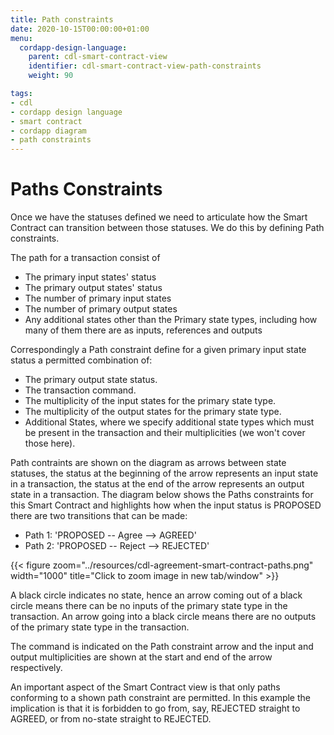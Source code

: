 ```yaml
---
title: Path constraints
date: 2020-10-15T00:00:00+01:00
menu:
  cordapp-design-language:
    parent: cdl-smart-contract-view
    identifier: cdl-smart-contract-view-path-constraints
    weight: 90

tags:
- cdl
- cordapp design language
- smart contract
- cordapp diagram
- path constraints
---
```


# Paths Constraints

Once we have the statuses defined we need to articulate how the Smart Contract can transition between those statuses. We do this by defining Path constraints.

The path for a transaction consist of
- The primary input states' status
- The primary output states' status
- The number of primary input states
- The number of primary output states
- Any additional states other than the Primary state types, including how many of them there are as inputs, references and outputs

Correspondingly a Path constraint define for a given primary input state status a permitted combination of:
- The primary output state status.
- The transaction command.
- The multiplicity of the input states for the primary state type.
- The multiplicity of the output states for the primary state type.
- Additional States, where we specify additional state types which must be present in the transaction and their multiplicities (we won't cover those here).

Path contraints are shown on the diagram as arrows between state statuses, the status at the beginning of the arrow represents an input state in a transaction, the status at the end of the arrow represents an output state in a transaction. The diagram below shows the Paths constraints for this Smart Contract and highlights how when the input status is PROPOSED there are two transitions that can be made:

 - Path 1: 'PROPOSED -- Agree --> AGREED'
 - Path 2: 'PROPOSED -- Reject --> REJECTED'

{{< figure zoom="../resources/cdl-agreement-smart-contract-paths.png" width="1000" title="Click to zoom image in new tab/window" >}}

A black circle indicates no state, hence an arrow coming out of a black circle means there can be no inputs of the primary state type in the transaction. An arrow going into a black circle means there are no outputs of the primary state type in the transaction.

The command is indicated on the Path constraint arrow and the input and output multiplicities are shown at the start and end of the arrow respectively.

An important aspect of the Smart Contract view is that only paths conforming to a shown path constraint are permitted. In this example the implication is that it is forbidden to go from, say, REJECTED straight to AGREED, or from no-state straight to REJECTED.
